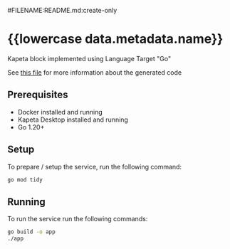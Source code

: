 #FILENAME:README.md:create-only
# {{lowercase data.metadata.name}}

Kapeta block implemented using Language Target "Go"

See [this file](src/kapeta.md) for more information about the generated code

## Prerequisites
- Docker installed and running
- Kapeta Desktop installed and running
- Go 1.20+

## Setup

To prepare / setup the service, run the following command:
```bash
go mod tidy
```

## Running
To run the service run the following commands:
```bash
go build -o app
./app
```